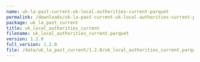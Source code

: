 ```yaml
---
name: uk-la-past-current-uk-local-authorities-current-parquet
permalink: /downloads/uk-la-past-current-uk-local-authorities-current-parquet/1_2_0
package: uk_la_past_current
title: uk_local_authorities_current
filename: uk_local_authorities_current.parquet
version: 1.2.0
full_version: 1.2.0
file: /data/uk_la_past_current/1.2.0/uk_local_authorities_current.parquet
---
```

